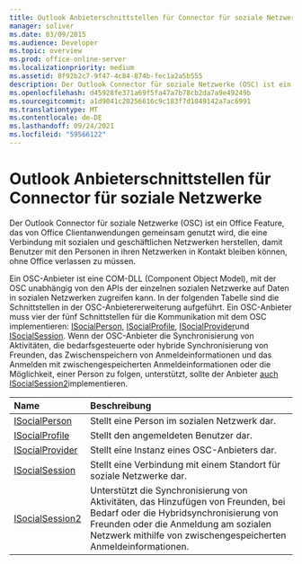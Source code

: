 ```yaml
---
title: Outlook Anbieterschnittstellen für Connector für soziale Netzwerke
manager: soliver
ms.date: 03/09/2015
ms.audience: Developer
ms.topic: overview
ms.prod: office-online-server
ms.localizationpriority: medium
ms.assetid: 8f92b2c7-9f47-4c84-874b-fec1a2a5b555
description: Der Outlook Connector für soziale Netzwerke (OSC) ist ein Office Feature, das von Office Clientanwendungen gemeinsam genutzt wird, die eine Verbindung mit sozialen und geschäftlichen Netzwerken herstellen, damit Benutzer mit den Personen in ihren Netzwerken in Kontakt bleiben können, ohne Office verlassen zu müssen.
ms.openlocfilehash: d45928fe371a69f5fa47a7b78cb2da7a9e49249b
ms.sourcegitcommit: a1d9041c20256616c9c183f7d1049142a7ac6991
ms.translationtype: MT
ms.contentlocale: de-DE
ms.lasthandoff: 09/24/2021
ms.locfileid: "59566122"
---
```

# <a name="outlook-social-connector-provider-interfaces"></a>Outlook Anbieterschnittstellen für Connector für soziale Netzwerke

Der Outlook Connector für soziale Netzwerke (OSC) ist ein Office Feature, das von Office Clientanwendungen gemeinsam genutzt wird, die eine Verbindung mit sozialen und geschäftlichen Netzwerken herstellen, damit Benutzer mit den Personen in ihren Netzwerken in Kontakt bleiben können, ohne Office verlassen zu müssen. 
  
Ein OSC-Anbieter ist eine COM-DLL (Component Object Model), mit der OSC unabhängig von den APIs der einzelnen sozialen Netzwerke auf Daten in sozialen Netzwerken zugreifen kann. In der folgenden Tabelle sind die Schnittstellen in der OSC-Anbietererweiterung aufgeführt. Ein OSC-Anbieter muss vier der fünf Schnittstellen für die Kommunikation mit dem OSC implementieren: [ISocialPerson](isocialpersoniunknown.md), [ISocialProfile](isocialprofileisocialperson.md), [ISocialProvider](isocialprovideriunknown.md)und [ISocialSession](isocialsessioniunknown.md). Wenn der OSC-Anbieter die Synchronisierung von Aktivitäten, die bedarfsgesteuerte oder hybride Synchronisierung von Freunden, das Zwischenspeichern von Anmeldeinformationen und das Anmelden mit zwischengespeicherten Anmeldeinformationen oder die Möglichkeit, einer Person zu folgen, unterstützt, sollte der Anbieter [auch ISocialSession2](isocialsession2iunknown.md)implementieren.
  
|**Name**|**Beschreibung**|
|:-----|:-----|
|[ISocialPerson](isocialpersoniunknown.md) <br/> |Stellt eine Person im sozialen Netzwerk dar.  <br/> |
|[ISocialProfile](isocialprofileisocialperson.md) <br/> |Stellt den angemeldeten Benutzer dar.  <br/> |
|[ISocialProvider](isocialprovideriunknown.md) <br/> |Stellt eine Instanz eines OSC-Anbieters dar.  <br/> |
|[ISocialSession](isocialsessioniunknown.md) <br/> |Stellt eine Verbindung mit einem Standort für soziale Netzwerke dar.  <br/> |
|[ISocialSession2](isocialsession2iunknown.md) <br/> |Unterstützt die Synchronisierung von Aktivitäten, das Hinzufügen von Freunden, bei Bedarf oder die Hybridsynchronisierung von Freunden oder die Anmeldung am sozialen Netzwerk mithilfe von zwischengespeicherten Anmeldeinformationen.  <br/> |
   

